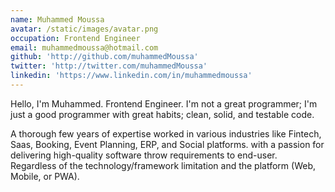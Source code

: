 ```yaml
---
name: Muhammed Moussa
avatar: /static/images/avatar.png
occupation: Frontend Engineer
email: muhammedmoussa@hotmail.com
github: 'http://github.com/muhammedMoussa'
twitter: 'http://twitter.com/muhammedMoussa'
linkedin: 'https://www.linkedin.com/in/muhammedmoussa'
---
```


Hello, I'm Muhammed. Frontend Engineer.
I'm not a great programmer; I'm just a good programmer with great habits; clean, solid, and testable code.

A thorough few years of expertise worked in various industries like Fintech, Saas, Booking, Event Planning, ERP, and Social platforms. with a passion for delivering high-quality software throw requirements to end-user. Regardless of the technology/framework limitation and the platform (Web, Mobile, or PWA).

